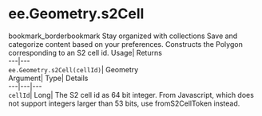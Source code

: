  
#  ee.Geometry.s2Cell 
bookmark_borderbookmark Stay organized with collections  Save and categorize content based on your preferences.
Constructs the Polygon corresponding to an S2 cell id. 
Usage| Returns  
---|---  
`ee.Geometry.s2Cell(cellId)`| Geometry  
Argument| Type| Details  
---|---|---  
`cellId`| Long| The S2 cell id as 64 bit integer. From Javascript, which does not support integers larger than 53 bits, use fromS2CellToken instead.  
